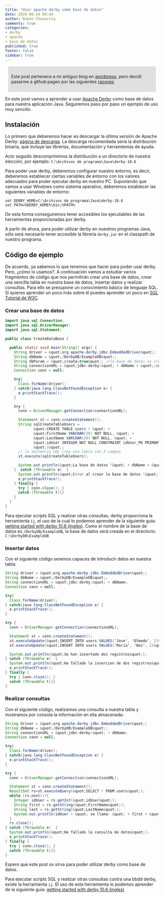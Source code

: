 ```yaml
---
title: "Usar apache derby como base de datos"
date: 2010-06-24 09:44
author: Rubén Chavarría
comments: true
categories: 
- derby
- apache
- base de datos
published: true
footer: false
sidebar: true
---
```


<div style="margin:2%; padding:2%; background-color:#E0E0E0; ">
  <p>Este post pertenece a mi antiguo blog en <a href="http://rchavarria.wordpress.com">wordpress</a>, pero decidí pasarme a github:pages por las siguientes <a href="/blog/2012/12/03/por-que-cambie-mi-blog-en-wordpress-com">razones</a></p>
</div>

En este post vamos a aprender a usar [Apache Derby](http://db.apache.org/derby/) como base 
de datos para nuestra aplicación Java. Seguiremos paso por paso un ejemplo de uso muy 
sencillo.

<!-- more -->

## Instalación

Lo primero que deberemos hacer es descargar la última versión de Apache Derby: 
[página de descarga](http://db.apache.org/derby/derby_downloads.html).
La descarga recomendada sería la distribución binaria, que incluye las librerías, 
documentación y herramientas de ayuda.

Acto seguido descomprimimos la distribución a un directorio de nuestra elección, por 
ejemplo: `C:\Archivos de programa\Java\derby-10.6`

Para poder usar derby, deberemos configurar nuestro entorno, es decir, deberemos 
establecer ciertas variables de entorno con los valores adecuados para poder ejecutar 
derby en nuestro PC. Suponiendo que vamos a usar Windows como sistema operativo, 
deberemos establecer las siguientes variables de entorno:

```
set DERBY_HOME=C:\Archivos de programa\Java\derby-10.6
set PATH=%DERBY_HOME%\bin;%PATH%
```

De esta forma conseguiremos tener accesibles los ejecutables de las herramientas 
proporcionadas por derby.

A partir de ahora, para poder utilizar derby en nuestros programas Java, sólo será 
necesario tener accesible la librería `derby.jar` en el classpath de nuestro programa.

## Código de ejemplo

De acuerdo, ya sabemos lo que tenemos que hacer para poder usar derby. Pero, 
¿cómo lo usamos?. A continuación vamos a estudiar varios fragmentos de código que nos 
permitirán crear una base de datos, crear una sencilla tabla en nuestra base de datos, 
insertar datos y realizar consultas. Para ello se presupone un conocimiento básico de 
lenguaje SQL. Si quieres aprender un poco más sobre él puedes aprender un poco en 
[SQL Tutorial de W3C](http://www.w3schools.com/sql/).

### Crear una base de datos

```java
import java.sql.Connection;
import java.sql.DriverManager;
import java.sql.Statement;

public class CreateDataBase {

  public static void main(String[] args) {
    String driver = &quot;org.apache.derby.jdbc.EmbeddedDriver&quot;;
    String dbName = &quot;/DerbyDB/ExampleDB&quot;;
    String dbParam = &quot;create=true&quot;; //la base de datos se creará si no existe todavía
    String connectionURL = &quot;jdbc:derby:&quot; + dbName + &quot;;&quot; + dbParam;
    Connection conn = null;

    try{
      Class.forName(driver);
    } catch(java.lang.ClassNotFoundException e) {
      e.printStackTrace();
    }

    try {
      conn = DriverManager.getConnection(connectionURL);

      Statement st = conn.createStatement();
      String sqlCreateTableUsers =
             &quot;CREATE TABLE users ( &quot; +
             &quot;FirstName VARCHAR(20) NOT NULL, &quot; +
             &quot;LastName VARCHAR(20) NOT NULL, &quot; +
             &quot;idUser INTEGER NOT NULL CONSTRAINT idUser_PK PRIMARY KEY &quot; +
             &quot;)&quot;;
      // la sentencia SQL crea una tabla con 3 campos
      st.execute(sqlCreateTableUsers);

      System.out.println(&quot;La base de datos '&quot; + dbName + &quot;' se ha creado correctamente&quot;);
    }  catch (Throwable e)  {
      System.out.println(&quot;Error al crear la base de datos '&quot; + dbName + &quot;'&quot;);
      e.printStackTrace();
    } finally {
      try { conn.close(); }
      catch (Throwable t){}
    }
  }
}
```

Para ejecutar scripts SQL y realizar otras consultas, derby proporciona la herramienta 
`ij`, el uso de la cual lo podemos aprender de la siguiente guía: 
[getting started with derby 10.6 (inglés)](http://db.apache.org/derby/docs/10.6/getstart/).
Como el nombre de la base de datos es `/DerbyDB/ExampleDB`, la base de datos será creada 
en el directorio: `C:\DerbyDB\ExampleDB`

### Insertar datos

Con el siguiente código seremos capaces de introducir datos en nuestra tabla:

```java
String driver = &quot;org.apache.derby.jdbc.EmbeddedDriver&quot;;
String dbName = &quot;/DerbyDB/ExampleDB&quot;;
String connectionURL = &quot;jdbc:derby:&quot; + dbName;
Connection conn = null;

try{
  Class.forName(driver);
} catch(java.lang.ClassNotFoundException e) {
  e.printStackTrace();
}

try {
  conn = DriverManager.getConnection(connectionURL);

  Statement st = conn.createStatement();
  st.executeUpdate(&quot;INSERT INTO users VALUES('Jose', 'Olmedo', 1)&quot;);
  st.executeUpdate(&quot;INSERT INTO users VALUES('Maria', 'Hoz', 2)&quot;);

  System.out.println(&quot;Se han insertado dos registros&quot;);
} catch (Throwable e)  {
  System.out.println(&quot;Ha fallado la insercion de dos registros&quot;);
  e.printStackTrace();
} finally {
  try { conn.close(); }
  catch (Throwable t){}
}
```

### Realizar consultas

Con el siguiente código, realizamos una consulta a nuestra tabla y mostramos por consola 
la información en ella almacenada:

```java
String driver = &quot;org.apache.derby.jdbc.EmbeddedDriver&quot;;
String dbName = &quot;/DerbyDB/ExampleDB&quot;;
String connectionURL = &quot;jdbc:derby:&quot; + dbName;
Connection conn = null;

try{
  Class.forName(driver);
} catch(java.lang.ClassNotFoundException e) {
  e.printStackTrace();
}

try {
  conn = DriverManager.getConnection(connectionURL);

  Statement st = conn.createStatement();
  ResultSet rs=st.executeQuery(&quot;SELECT * FROM users&quot;);
  while (rs.next()){
    Integer idUser = rs.getInt(&quot;idUser&quot;);
    String first = rs.getString(&quot;FirstName&quot;);
    String last = rs.getString(&quot;LastName&quot;);
    System.out.println(idUser + &quot; se llama: &quot; + first + &quot; &quot; + last);
  }
  rs.close();
} catch (Throwable e)  {
  System.out.println(&quot;Ha fallado la consulta de datos&quot;);
  e.printStackTrace();
} finally {
  try { conn.close(); }
  catch (Throwable t){}
}
```

Espero que este post os sirva para poder utilizar derby como base de datos.

Para ejecutar scripts SQL y realizar otras consultas contra una bbdd derby, existe la 
herramienta `ij`. El uso de esta herramienta lo podemos aprender de la siguiente guía:
[getting started with derby 10.6 (ingles)](http://db.apache.org/derby/docs/10.6/getstart/)
